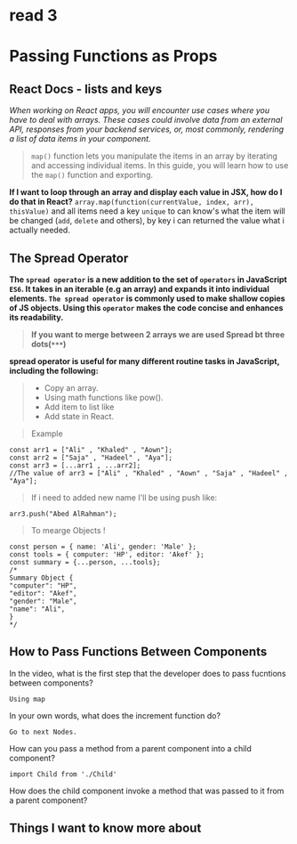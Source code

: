 # read 3
# Passing Functions as Props

## React Docs - lists and keys

*When working on React apps, you will encounter use cases where you have to deal with arrays. These cases could involve data from an external API, responses from your backend services, or, most commonly, rendering a list of data items in your component.*

>`map()` function lets you manipulate the items in an array by iterating and accessing individual items. In this guide, you will learn how to use the `map()` function and exporting. 

**If I want to loop through an array and display each value in JSX, how do I do that in React?** 
`array.map(function(currentValue, index, arr), thisValue)` and all items need a key `unique` to can know's what the item will be changed (`add`, `delete` and others), by key i can returned the value what i actually needed.

## The Spread Operator

**The `spread operator` is a new addition to the set of `operators` in JavaScript `ES6`. It takes in an iterable (e.g an array) and expands it into individual elements. `The spread operator` is commonly used to make shallow copies of JS objects. Using this `operator` makes the code concise and enhances its readability.**

>**If you want to merge between 2 arrays we are used Spread bt three dots(`***`)**

**spread operator is useful for many different routine tasks in JavaScript, including the following:**
>* Copy an array.
>* Using math functions like pow().
>* Add item to list like
>* Add state in React.

>Example

    const arr1 = ["Ali" , "Khaled" , "Aown"];
    const arr2 = ["Saja" , "Hadeel" , "Aya"];
    const arr3 = [...arr1 , ...arr2];
    //The value of arr3 = ["Ali" , "Khaled" , "Aown" , "Saja" , "Hadeel" , "Aya"];


>If i need to added new name I'll be using push like:
    
    arr3.push("Abed AlRahman");

>To mearge Objects !

    const person = { name: 'Ali', gender: 'Male' };
    const tools = { computer: 'HP', editor: 'Akef' };
    const summary = {...person, ...tools};
    /*
    Summary Object {
    "computer": "HP",
    "editor": "Akef",
    "gender": "Male",
    "name": "Ali",
    }
    */

## How to Pass Functions Between Components

In the video, what is the first step that the developer does to pass fucntions between components?

`Using map`

In your own words, what does the increment function do?

`Go to next Nodes.`

How can you pass a method from a parent component into a child component?

`import Child from './Child'`

How does the child component invoke a method that was passed to it from a parent component?



## Things I want to know more about

